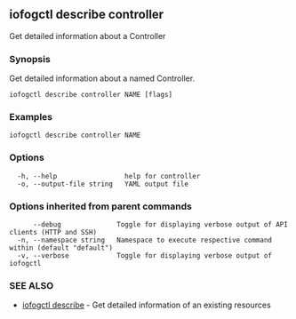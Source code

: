 ## iofogctl describe controller

Get detailed information about a  Controller

### Synopsis

Get detailed information about a named Controller.

```
iofogctl describe controller NAME [flags]
```

### Examples

```
iofogctl describe controller NAME
```

### Options

```
  -h, --help                 help for controller
  -o, --output-file string   YAML output file
```

### Options inherited from parent commands

```
      --debug              Toggle for displaying verbose output of API clients (HTTP and SSH)
  -n, --namespace string   Namespace to execute respective command within (default "default")
  -v, --verbose            Toggle for displaying verbose output of iofogctl
```

### SEE ALSO

* [iofogctl describe](iofogctl_describe.md)	 - Get detailed information of an existing resources


